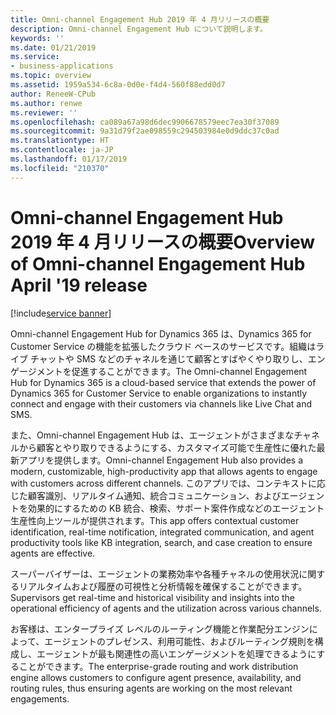 ```yaml
---
title: Omni-channel Engagement Hub 2019 年 4 月リリースの概要
description: Omni-channel Engagement Hub について説明します。
keywords: ''
ms.date: 01/21/2019
ms.service:
- business-applications
ms.topic: overview
ms.assetid: 1959a534-6c8a-0d0e-f4d4-560f88edd0d7
author: ReneeW-CPub
ms.author: renwe
ms.reviewer: ''
ms.openlocfilehash: ca089a67a98d6dec9906678579eec7ea30f37089
ms.sourcegitcommit: 9a31d79f2ae098559c294503984e0d9ddc37c0ad
ms.translationtype: HT
ms.contentlocale: ja-JP
ms.lasthandoff: 01/17/2019
ms.locfileid: "210370"
---
```

#  <a name="overview-of-omni-channel-engagement-hub-april-19-release"></a><span data-ttu-id="31d41-103">Omni-channel Engagement Hub 2019 年 4 月リリースの概要</span><span class="sxs-lookup"><span data-stu-id="31d41-103">Overview of Omni-channel Engagement Hub April '19 release</span></span>
[!include[service banner](../../includes/service.md)]



<span data-ttu-id="31d41-104">Omni-channel Engagement Hub for Dynamics 365 は、Dynamics 365 for Customer Service の機能を拡張したクラウド ベースのサービスです。組織はライブ チャットや SMS などのチャネルを通じて顧客とすばやくやり取りし、エンゲージメントを促進することができます。</span><span class="sxs-lookup"><span data-stu-id="31d41-104">The Omni-channel Engagement Hub for Dynamics 365 is a cloud-based service that extends the power of Dynamics 365 for Customer Service to enable organizations to instantly connect and engage with their customers via channels like Live Chat and SMS.</span></span>

<span data-ttu-id="31d41-105">また、Omni-channel Engagement Hub は、エージェントがさまざまなチャネルから顧客とやり取りできるようにする、カスタマイズ可能で生産性に優れた最新アプリを提供します。</span><span class="sxs-lookup"><span data-stu-id="31d41-105">Omni-channel Engagement Hub also provides a modern, customizable, high-productivity app that allows agents to engage with customers across different channels.</span></span> <span data-ttu-id="31d41-106">このアプリでは、コンテキストに応じた顧客識別、リアルタイム通知、統合コミュニケーション、およびエージェントを効果的にするための KB 統合、検索、サポート案件作成などのエージェント生産性向上ツールが提供されます。</span><span class="sxs-lookup"><span data-stu-id="31d41-106">This app offers contextual customer identification, real-time notification, integrated communication, and agent productivity tools like KB integration, search, and case creation to ensure agents are effective.</span></span> 

<span data-ttu-id="31d41-107">スーパーバイザーは、エージェントの業務効率や各種チャネルの使用状況に関するリアルタイムおよび履歴の可視性と分析情報を確保することができます。</span><span class="sxs-lookup"><span data-stu-id="31d41-107">Supervisors get real-time and historical visibility and insights into the operational efficiency of agents and the utilization across various channels.</span></span> 

<span data-ttu-id="31d41-108">お客様は、エンタープライズ レベルのルーティング機能と作業配分エンジンによって、エージェントのプレゼンス、利用可能性、およびルーティング規則を構成し、エージェントが最も関連性の高いエンゲージメントを処理できるようにすることができます。</span><span class="sxs-lookup"><span data-stu-id="31d41-108">The enterprise-grade routing and work distribution engine allows customers to configure agent presence, availability, and routing rules, thus ensuring agents are working on the most relevant engagements.</span></span>
  
